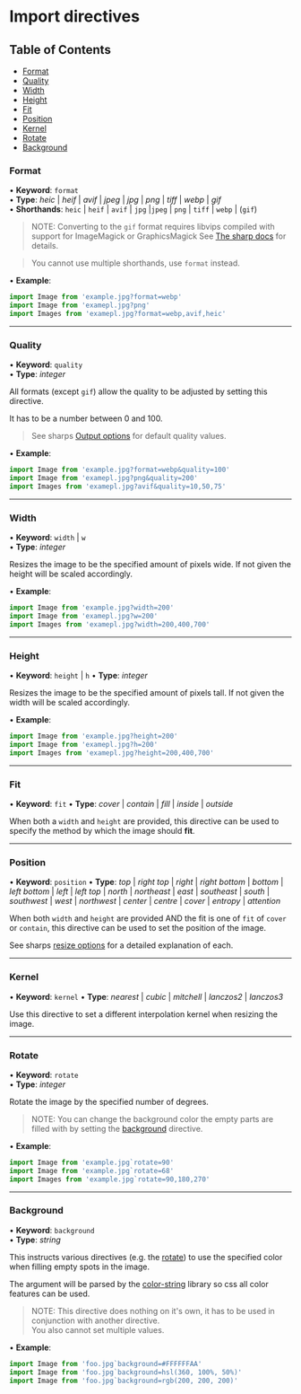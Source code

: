 # Import directives

## Table of Contents

- [Format](#format)
- [Quality](#quality)
- [Width](#width)
- [Height](#height)
- [Fit](#fit)
- [Position](#position)
- [Kernel](#kernel)
- [Rotate](#rotate)
- [Background](#background)

### Format
• **Keyword**: `format`<br>
• **Type**: _heic_ \| _heif_ \| _avif_ \| _jpeg_ \| _jpg_ \| _png_ \| _tiff_ \| _webp_ \| _gif_<br>
• **Shorthands**: `heic` \| `heif` \| `avif` \| `jpg` \|`jpeg` \| `png` \| `tiff` \| `webp` \| (`gif`)

> NOTE: Converting to the `gif` format requires libvips compiled with support for ImageMagick or GraphicsMagick
> See [The sharp docs](https://sharp.pixelplumbing.com/install#custom-libvips) for details.

> You cannot use multiple shorthands, use `format` instead.

• **Example**:
```js
import Image from 'example.jpg?format=webp'
import Image from 'examepl.jpg?png'
import Images from 'examepl.jpg?format=webp,avif,heic'
```

___


### Quality
• **Keyword**: `quality`<br>
• **Type**: _integer_

All formats (except `gif`) allow the quality to be adjusted by setting this directive.

It has to be a number between 0 and 100.

> See sharps [Output options](https://sharp.pixelplumbing.com/api-output) for default quality values.

• **Example**:
```js
import Image from 'example.jpg?format=webp&quality=100'
import Image from 'examepl.jpg?png&quality=200'
import Images from 'examepl.jpg?avif&quality=10,50,75'
```

___


### Width
• **Keyword**: `width` \| `w`<br>
• **Type**: _integer_

Resizes the image to be the specified amount of pixels wide. If not given the height will be scaled accordingly.

• **Example**:
```js
import Image from 'example.jpg?width=200'
import Image from 'examepl.jpg?w=200'
import Images from 'examepl.jpg?width=200,400,700'
```

___


### Height
• **Keyword**: `height` \| `h`
• **Type**: _integer_

Resizes the image to be the specified amount of pixels tall. If not given the width will be scaled accordingly.

• **Example**:
```js
import Image from 'example.jpg?height=200'
import Image from 'examepl.jpg?h=200'
import Images from 'examepl.jpg?height=200,400,700'
```

___


### Fit
• **Keyword**: `fit`
• **Type**: _cover_ \| _contain_ \| _fill_ \| _inside_ \| _outside_ 

When both a `width` and `height` are provided, this directive can be used to specify the method by which the image should **fit**.

___

### Position
• **Keyword**: `position`
• **Type**: _top_ \| _right top_ \| _right_ \| _right bottom_ \| _bottom_ \| _left bottom_ \| _left_ \| _left top_ \|
    _north_ \| _northeast_ \| _east_ \| _southeast_ \| _south_ \| _southwest_ \| _west_ \| _northwest_ \| _center_ \| _centre_ \|
    _cover_ \| _entropy_ \| _attention_

When both `width` and `height` are provided AND the fit is one of `fit` of `cover` or `contain`, 
this directive can be used to set the position of the image.

See sharps [resize options](https://sharp.pixelplumbing.com/api-resize#resize) for a detailed explanation of each.

___

### Kernel
• **Keyword**: `kernel`
• **Type**: _nearest_ \| _cubic_ \| _mitchell_ \| _lanczos2_ \| _lanczos3_

Use this directive to set a different interpolation kernel when resizing the image.

___

### Rotate
• **Keyword**: `rotate`<br>
• **Type**: _integer_

Rotate the image by the specified number of degrees.

> NOTE: You can change the background color the empty parts are filled with by setting the [background](#background) directive.

• **Example**:
```js
import Image from 'example.jpg`rotate=90'
import Image from 'example.jpg`rotate=68'
import Images from 'example.jpg`rotate=90,180,270'
```

___


### Background
• **Keyword**: `background`<br>
• **Type**: _string_

This instructs various directives (e.g. the [rotate](#rotate)) to use the specified color when filling empty spots in the image.

The argument will be parsed by the [color-string](https://www.npmjs.com/package/color-string) library so css all color features can be used.

> NOTE: This directive does nothing on it's own, it has to be used in conjunction with another directive.<br>
> You also cannot set multiple values.

• **Example**:
```js
import Image from 'foo.jpg`background=#FFFFFFAA'
import Image from 'foo.jpg`background=hsl(360, 100%, 50%)'
import Image from 'foo.jpg`background=rgb(200, 200, 200)'
```